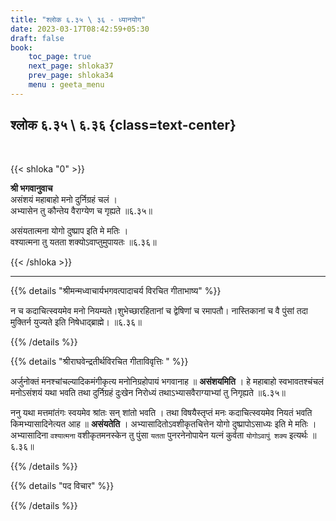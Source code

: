 ```yaml
---
title: "श्लोक ६.३५ \ ३६ - ध्यानयोग"
date: 2023-03-17T08:42:59+05:30
draft: false
book:
    toc_page: true
    next_page: shloka37
    prev_page: shloka34
    menu : geeta_menu
---
```



## श्लोक ६.३५ \ ६.३६ {class=text-center}

<br/>

{{< shloka  "0"  >}}

**श्री भगवानुवाच**  
असंशयं महाबाहो मनो दुर्निग्रहं चलं ।  
अभ्यासेन तु कौन्तेय वैराग्येण च गृह्यते ॥६.३५॥

असंयतात्मना योगो दुष्प्राप इति मे मतिः ।  
वश्यात्मना तु यतता शक्योऽवाप्तुमुपायतः ॥६.३६॥

{{< /shloka >}}

---


{{% details "श्रीमन्मध्वाचार्यभगवत्पादाचर्य विरचित  गीताभाष्य" %}}

न च कदाचित्स्वयमेव मनो नियम्यते।शुभेच्छारहितानां च  द्वेषिणां च रमापतौ। 
नास्तिकानां च वै पुंसां तदा मुक्तिर्न युज्यते इति निषेधाद्ब्राह्मे। ॥६.३६॥

{{% /details %}}



{{% details "श्रीराघवेन्द्रतीर्थविरचित गीताविवृत्तिः " %}}


अर्जुनोक्तं मनश्चांचल्यादिकमंगीकृत्य मनोनिग्रहोपायं भगवानाह
॥ **असंशयमिति** । हे महाबाहो स्वभावतश्चंचलं मनोऽसंशयं यथा भवति
तथा दुर्निग्रहं दुःखेन निरोध्यं तथाऽभ्यासवैराग्याभ्यां तु निगृह्यते ॥६.३५॥

ननु यथा मत्तमांतंगः स्वयमेव श्रांतः सन्‌ शांतो भवति । तथा विषयैस्तृप्तं
मनः कदाचित्स्वयमेव नियतं भवति किमभ्यासादिनेत्यत आह ॥ **असंयतेति** ।
अभ्यासादितोऽवशीकृतचित्तेन योगो दुष्प्रापोऽसाध्यः इति मे मतिः ।
अभ्यासादिना `वश्यात्मना` वशीकृतमनस्केन तु पुंसा `यतता` पुनरनेनोपायेन
यत्नं कुर्वता `योगोऽवापुं शक्य` इत्यर्थः ॥६.३६॥

{{% /details %}}



{{% details "पद विचार" %}}


{{% /details %}}
